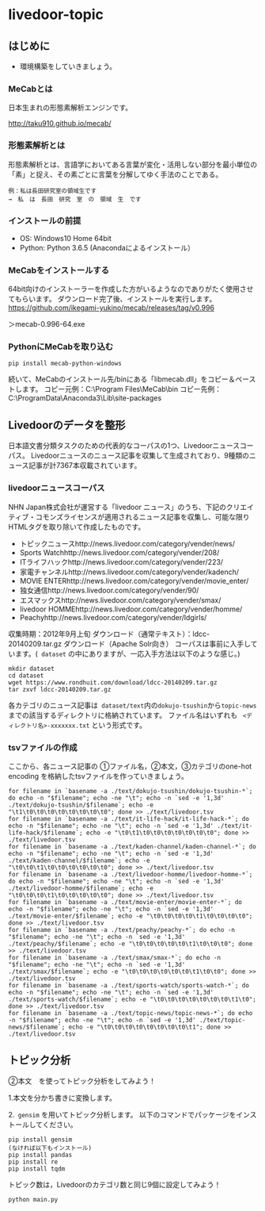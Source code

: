 # livedoor-topic

## はじめに
- 環境構築をしていきましょう。

### MeCabとは

日本生まれの形態素解析エンジンです。

http://taku910.github.io/mecab/

### 形態素解析とは

形態素解析とは、言語学においてある言葉が変化・活用しない部分を最小単位の「素」と捉え、その素ごとに言葉を分解してゆく手法のことである。

``` 
例：私は長田研究室の領域生です
→　私　は　長田　研究　室　の　領域　生　です
``` 
### インストールの前提

- OS: Windows10 Home 64bit
- Python: Python 3.6.5 (Anacondaによるインストール）

### MeCabをインストールする

64bit向けのインストーラーを作成した方がいるようなのでありがたく使用させてもらいます。
ダウンロード完了後、インストールを実行します。
https://github.com/ikegami-yukino/mecab/releases/tag/v0.996

＞mecab-0.996-64.exe

### PythonにMeCabを取り込む
``` 
pip install mecab-python-windows
```

続いて、MeCabのインストール先/binにある「libmecab.dll」をコピー＆ペーストします。
コピー元例：C:\Program Files\MeCab\bin
コピー先例：C:\ProgramData\Anaconda3\Lib\site-packages

## Livedoorのデータを整形
日本語文書分類タスクのための代表的なコーパスの1つ、Livedoorニュースコーパス。
Livedoorニュースのニュース記事を収集して生成されており、9種類のニュース記事が計7367本収載されています。

### livedoorニュースコーパス

NHN Japan株式会社が運営する「livedoor ニュース」のうち、下記のクリエイティブ・コモンズライセンスが適用されるニュース記事を収集し、可能な限りHTMLタグを取り除いて作成したものです。
- トピックニュースhttp://news.livedoor.com/category/vender/news/
- Sports Watchhttp://news.livedoor.com/category/vender/208/
- ITライフハックhttp://news.livedoor.com/category/vender/223/
- 家電チャンネルhttp://news.livedoor.com/category/vender/kadench/
- MOVIE ENTERhttp://news.livedoor.com/category/vender/movie_enter/
- 独女通信http://news.livedoor.com/category/vender/90/
- エスマックスhttp://news.livedoor.com/category/vender/smax/
- livedoor HOMMEhttp://news.livedoor.com/category/vender/homme/
- Peachyhttp://news.livedoor.com/category/vender/ldgirls/

収集時期：2012年9月上旬 ダウンロード（通常テキスト）：ldcc-20140209.tar.gz ダウンロード（Apache Solr向き）
コーパスは事前に入手しています。(``` dataset``` の中にありますが、一応入手方法は以下のような感じ。)

``` 
mkdir dataset
cd dataset
wget https://www.rondhuit.com/download/ldcc-20140209.tar.gz
tar zxvf ldcc-20140209.tar.gz
``` 

各カテゴリのニュース記事は``` dataset/text```内の```dokujo-tsushin```から```topic-news```までの該当するディレクトリに格納されています。
ファイル名はいずれも ``` <ディレクトリ名>-xxxxxxx.txt```  という形式です。

### tsvファイルの作成
ここから、各ニュース記事の ①ファイル名，②本文，③カテゴリのone-hot encoding を格納したtsvファイルを作っていきましょう。
``` 
for filename in `basename -a ./text/dokujo-tsushin/dokujo-tsushin-*`; do echo -n "$filename"; echo -ne "\t"; echo -n `sed -e '1,3d' ./text/dokujo-tsushin/$filename`; echo -e "\t1\t0\t0\t0\t0\t0\t0\t0\t0"; done >> ./text/livedoor.tsv
for filename in `basename -a ./text/it-life-hack/it-life-hack-*`; do echo -n "$filename"; echo -ne "\t"; echo -n `sed -e '1,3d' ./text/it-life-hack/$filename`; echo -e "\t0\t1\t0\t0\t0\t0\t0\t0\t0"; done >> ./text/livedoor.tsv
for filename in `basename -a ./text/kaden-channel/kaden-channel-*`; do echo -n "$filename"; echo -ne "\t"; echo -n `sed -e '1,3d' ./text/kaden-channel/$filename`; echo -e "\t0\t0\t1\t0\t0\t0\t0\t0\t0"; done >> ./text/livedoor.tsv
for filename in `basename -a ./text/livedoor-homme/livedoor-homme-*`; do echo -n "$filename"; echo -ne "\t"; echo -n `sed -e '1,3d' ./text/livedoor-homme/$filename`; echo -e "\t0\t0\t0\t1\t0\t0\t0\t0\t0"; done >> ./text/livedoor.tsv
for filename in `basename -a ./text/movie-enter/movie-enter-*`; do echo -n "$filename"; echo -ne "\t"; echo -n `sed -e '1,3d' ./text/movie-enter/$filename`; echo -e "\t0\t0\t0\t0\t1\t0\t0\t0\t0"; done >> ./text/livedoor.tsv
for filename in `basename -a ./text/peachy/peachy-*`; do echo -n "$filename"; echo -ne "\t"; echo -n `sed -e '1,3d' ./text/peachy/$filename`; echo -e "\t0\t0\t0\t0\t0\t1\t0\t0\t0"; done >> ./text/livedoor.tsv
for filename in `basename -a ./text/smax/smax-*`; do echo -n "$filename"; echo -ne "\t"; echo -n `sed -e '1,3d' ./text/smax/$filename`; echo -e "\t0\t0\t0\t0\t0\t0\t1\t0\t0"; done >> ./text/livedoor.tsv
for filename in `basename -a ./text/sports-watch/sports-watch-*`; do echo -n "$filename"; echo -ne "\t"; echo -n `sed -e '1,3d' ./text/sports-watch/$filename`; echo -e "\t0\t0\t0\t0\t0\t0\t0\t1\t0"; done >> ./text/livedoor.tsv
for filename in `basename -a ./text/topic-news/topic-news-*`; do echo -n "$filename"; echo -ne "\t"; echo -n `sed -e '1,3d' ./text/topic-news/$filename`; echo -e "\t0\t0\t0\t0\t0\t0\t0\t0\t1"; done >> ./text/livedoor.tsv
``` 

## トピック分析

②本文　を使ってトピック分析をしてみよう！

1.本文を分かち書きに変換します。

2.``` gensim``` を用いてトピック分析します。
以下のコマンドでパッケージをインストールしてください。

```
pip install gensim
(なければ以下もインストール)
pip install pandas
pip install re
pip install tqdm
```

トピック数は，Livedoorのカテゴリ数と同じ9個に設定してみよう！


```
python main.py
```